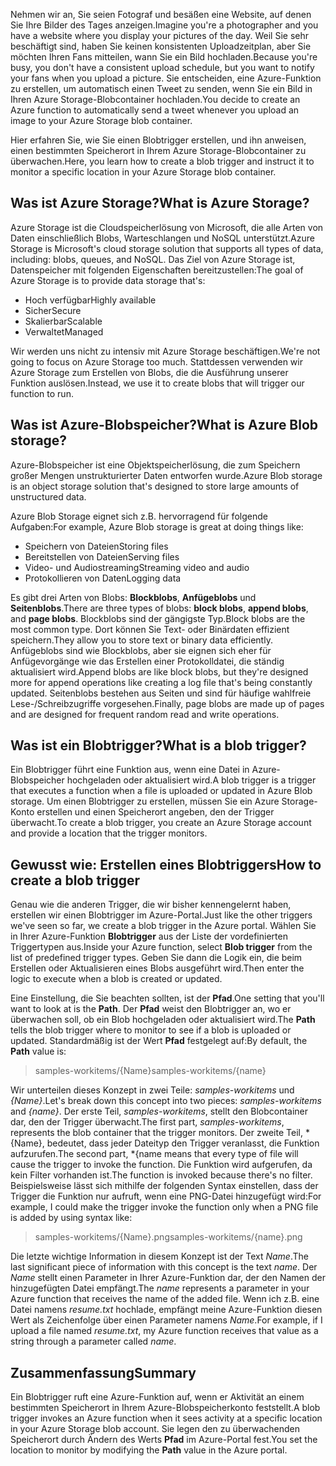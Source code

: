 <span data-ttu-id="fd76c-101">Nehmen wir an, Sie seien Fotograf und besäßen eine Website, auf denen Sie Ihre Bilder des Tages anzeigen.</span><span class="sxs-lookup"><span data-stu-id="fd76c-101">Imagine you're a photographer and you have a website where you display your pictures of the day.</span></span> <span data-ttu-id="fd76c-102">Weil Sie sehr beschäftigt sind, haben Sie keinen konsistenten Uploadzeitplan, aber Sie möchten Ihren Fans mitteilen, wann Sie ein Bild hochladen.</span><span class="sxs-lookup"><span data-stu-id="fd76c-102">Because you're busy, you don't have a consistent upload schedule, but you want to notify your fans when you upload a picture.</span></span> <span data-ttu-id="fd76c-103">Sie entscheiden, eine Azure-Funktion zu erstellen, um automatisch einen Tweet zu senden, wenn Sie ein Bild in Ihren Azure Storage-Blobcontainer hochladen.</span><span class="sxs-lookup"><span data-stu-id="fd76c-103">You decide to create an Azure function to automatically send a tweet whenever you upload an image to your Azure Storage blob container.</span></span>

<span data-ttu-id="fd76c-104">Hier erfahren Sie, wie Sie einen Blobtrigger erstellen, und ihn anweisen, einen bestimmten Speicherort in Ihrem Azure Storage-Blobcontainer zu überwachen.</span><span class="sxs-lookup"><span data-stu-id="fd76c-104">Here, you learn how to create a blob trigger and instruct it to monitor a specific location in your Azure Storage blob container.</span></span>

## <a name="what-is-azure-storage"></a><span data-ttu-id="fd76c-105">Was ist Azure Storage?</span><span class="sxs-lookup"><span data-stu-id="fd76c-105">What is Azure Storage?</span></span>

<span data-ttu-id="fd76c-106">Azure Storage ist die Cloudspeicherlösung von Microsoft, die alle Arten von Daten einschließlich Blobs, Warteschlangen und NoSQL unterstützt.</span><span class="sxs-lookup"><span data-stu-id="fd76c-106">Azure Storage is Microsoft's cloud storage solution that supports all types of data, including: blobs, queues, and NoSQL.</span></span> <span data-ttu-id="fd76c-107">Das Ziel von Azure Storage ist, Datenspeicher mit folgenden Eigenschaften bereitzustellen:</span><span class="sxs-lookup"><span data-stu-id="fd76c-107">The goal of Azure Storage is to provide data storage that's:</span></span>

- <span data-ttu-id="fd76c-108">Hoch verfügbar</span><span class="sxs-lookup"><span data-stu-id="fd76c-108">Highly available</span></span>
- <span data-ttu-id="fd76c-109">Sicher</span><span class="sxs-lookup"><span data-stu-id="fd76c-109">Secure</span></span>
- <span data-ttu-id="fd76c-110">Skalierbar</span><span class="sxs-lookup"><span data-stu-id="fd76c-110">Scalable</span></span>
- <span data-ttu-id="fd76c-111">Verwaltet</span><span class="sxs-lookup"><span data-stu-id="fd76c-111">Managed</span></span>

<span data-ttu-id="fd76c-112">Wir werden uns nicht zu intensiv mit Azure Storage beschäftigen.</span><span class="sxs-lookup"><span data-stu-id="fd76c-112">We're not going to focus on Azure Storage too much.</span></span> <span data-ttu-id="fd76c-113">Stattdessen verwenden wir Azure Storage zum Erstellen von Blobs, die die Ausführung unserer Funktion auslösen.</span><span class="sxs-lookup"><span data-stu-id="fd76c-113">Instead, we use it to create blobs that will trigger our function to run.</span></span>

## <a name="what-is-azure-blob-storage"></a><span data-ttu-id="fd76c-114">Was ist Azure-Blobspeicher?</span><span class="sxs-lookup"><span data-stu-id="fd76c-114">What is Azure Blob storage?</span></span>

<span data-ttu-id="fd76c-115">Azure-Blobspeicher ist eine Objektspeicherlösung, die zum Speichern großer Mengen unstrukturierter Daten entworfen wurde.</span><span class="sxs-lookup"><span data-stu-id="fd76c-115">Azure Blob storage is an object storage solution that's designed to store large amounts of unstructured data.</span></span> 

<span data-ttu-id="fd76c-116">Azure Blob Storage eignet sich z.B. hervorragend für folgende Aufgaben:</span><span class="sxs-lookup"><span data-stu-id="fd76c-116">For example, Azure Blob storage is great at doing things like:</span></span>

- <span data-ttu-id="fd76c-117">Speichern von Dateien</span><span class="sxs-lookup"><span data-stu-id="fd76c-117">Storing files</span></span>
- <span data-ttu-id="fd76c-118">Bereitstellen von Dateien</span><span class="sxs-lookup"><span data-stu-id="fd76c-118">Serving files</span></span>
- <span data-ttu-id="fd76c-119">Video- und Audiostreaming</span><span class="sxs-lookup"><span data-stu-id="fd76c-119">Streaming video and audio</span></span>
- <span data-ttu-id="fd76c-120">Protokollieren von Daten</span><span class="sxs-lookup"><span data-stu-id="fd76c-120">Logging data</span></span>

<span data-ttu-id="fd76c-121">Es gibt drei Arten von Blobs: **Blockblobs**, **Anfügeblobs** und **Seitenblobs**.</span><span class="sxs-lookup"><span data-stu-id="fd76c-121">There are three types of blobs: **block blobs**, **append blobs**, and **page blobs**.</span></span> <span data-ttu-id="fd76c-122">Blockblobs sind der gängigste Typ.</span><span class="sxs-lookup"><span data-stu-id="fd76c-122">Block blobs are the most common type.</span></span> <span data-ttu-id="fd76c-123">Dort können Sie Text- oder Binärdaten effizient speichern.</span><span class="sxs-lookup"><span data-stu-id="fd76c-123">They allow you to store text or binary data efficiently.</span></span> <span data-ttu-id="fd76c-124">Anfügeblobs sind wie Blockblobs, aber sie eignen sich eher für Anfügevorgänge wie das Erstellen einer Protokolldatei, die ständig aktualisiert wird.</span><span class="sxs-lookup"><span data-stu-id="fd76c-124">Append blobs are like block blobs, but they're designed more for append operations like creating a log file that's being constantly updated.</span></span> <span data-ttu-id="fd76c-125">Seitenblobs bestehen aus Seiten und sind für häufige wahlfreie Lese-/Schreibzugriffe vorgesehen.</span><span class="sxs-lookup"><span data-stu-id="fd76c-125">Finally, page blobs are made up of pages and are designed for frequent random read and write operations.</span></span>

## <a name="what-is-a-blob-trigger"></a><span data-ttu-id="fd76c-126">Was ist ein Blobtrigger?</span><span class="sxs-lookup"><span data-stu-id="fd76c-126">What is a blob trigger?</span></span>

<span data-ttu-id="fd76c-127">Ein Blobtrigger führt eine Funktion aus, wenn eine Datei in Azure-Blobspeicher hochgeladen oder aktualisiert wird.</span><span class="sxs-lookup"><span data-stu-id="fd76c-127">A blob trigger is a trigger that executes a function when a file is uploaded or updated in Azure Blob storage.</span></span> <span data-ttu-id="fd76c-128">Um einen Blobtrigger zu erstellen, müssen Sie ein Azure Storage-Konto erstellen und einen Speicherort angeben, den der Trigger überwacht.</span><span class="sxs-lookup"><span data-stu-id="fd76c-128">To create a blob trigger, you create an Azure Storage account and provide a location that the trigger monitors.</span></span>

## <a name="how-to-create-a-blob-trigger"></a><span data-ttu-id="fd76c-129">Gewusst wie: Erstellen eines Blobtriggers</span><span class="sxs-lookup"><span data-stu-id="fd76c-129">How to create a blob trigger</span></span>

<span data-ttu-id="fd76c-130">Genau wie die anderen Trigger, die wir bisher kennengelernt haben, erstellen wir einen Blobtrigger im Azure-Portal.</span><span class="sxs-lookup"><span data-stu-id="fd76c-130">Just like the other triggers we've seen so far, we create a blob trigger in the Azure portal.</span></span> <span data-ttu-id="fd76c-131">Wählen Sie in Ihrer Azure-Funktion **Blobtrigger** aus der Liste der vordefinierten Triggertypen aus.</span><span class="sxs-lookup"><span data-stu-id="fd76c-131">Inside your Azure function, select **Blob trigger** from the list of predefined trigger types.</span></span> <span data-ttu-id="fd76c-132">Geben Sie dann die Logik ein, die beim Erstellen oder Aktualisieren eines Blobs ausgeführt wird.</span><span class="sxs-lookup"><span data-stu-id="fd76c-132">Then enter the logic to execute when a blob is created or updated.</span></span>

<span data-ttu-id="fd76c-133">Eine Einstellung, die Sie beachten sollten, ist der **Pfad**.</span><span class="sxs-lookup"><span data-stu-id="fd76c-133">One setting that you'll want to look at is the **Path**.</span></span> <span data-ttu-id="fd76c-134">Der **Pfad** weist den Blobtrigger an, wo er überwachen soll, ob ein Blob hochgeladen oder aktualisiert wird.</span><span class="sxs-lookup"><span data-stu-id="fd76c-134">The **Path** tells the blob trigger where to monitor to see if a blob is uploaded or updated.</span></span> <span data-ttu-id="fd76c-135">Standardmäßig ist der Wert **Pfad** festgelegt auf:</span><span class="sxs-lookup"><span data-stu-id="fd76c-135">By default, the **Path** value is:</span></span> 

> <span data-ttu-id="fd76c-136">samples-workitems/{Name}</span><span class="sxs-lookup"><span data-stu-id="fd76c-136">samples-workitems/{name}</span></span>

<span data-ttu-id="fd76c-137">Wir unterteilen dieses Konzept in zwei Teile: *samples-workitems* und *{Name}*.</span><span class="sxs-lookup"><span data-stu-id="fd76c-137">Let's break down this concept into two pieces: *samples-workitems* and *{name}*.</span></span> <span data-ttu-id="fd76c-138">Der erste Teil, *samples-workitems*, stellt den Blobcontainer dar, den der Trigger überwacht.</span><span class="sxs-lookup"><span data-stu-id="fd76c-138">The first part, *samples-workitems*, represents the blob container that the trigger monitors.</span></span> <span data-ttu-id="fd76c-139">Der zweite Teil, \*{Name}, bedeutet, dass jeder Dateityp den Trigger veranlasst, die Funktion aufzurufen.</span><span class="sxs-lookup"><span data-stu-id="fd76c-139">The second part, \*{name means that every type of file will cause the trigger to invoke the function.</span></span> <span data-ttu-id="fd76c-140">Die Funktion wird aufgerufen, da kein Filter vorhanden ist.</span><span class="sxs-lookup"><span data-stu-id="fd76c-140">The function is invoked because there's no filter.</span></span> <span data-ttu-id="fd76c-141">Beispielsweise lässt sich mithilfe der folgenden Syntax einstellen, dass der Trigger die Funktion nur aufruft, wenn eine PNG-Datei hinzugefügt wird:</span><span class="sxs-lookup"><span data-stu-id="fd76c-141">For example, I could make the trigger invoke the function only when a PNG file is added by using syntax like:</span></span>

> <span data-ttu-id="fd76c-142">samples-workitems/{Name}.png</span><span class="sxs-lookup"><span data-stu-id="fd76c-142">samples-workitems/{name}.png</span></span>

<span data-ttu-id="fd76c-143">Die letzte wichtige Information in diesem Konzept ist der Text *Name*.</span><span class="sxs-lookup"><span data-stu-id="fd76c-143">The last significant piece of information with this concept is the text *name*.</span></span> <span data-ttu-id="fd76c-144">Der *Name* stellt einen Parameter in Ihrer Azure-Funktion dar, der den Namen der hinzugefügten Datei empfängt.</span><span class="sxs-lookup"><span data-stu-id="fd76c-144">The *name* represents a parameter in your Azure function that receives the name of the added file.</span></span> <span data-ttu-id="fd76c-145">Wenn ich z.B. eine Datei namens *resume.txt* hochlade, empfängt meine Azure-Funktion diesen Wert als Zeichenfolge über einen Parameter namens *Name*.</span><span class="sxs-lookup"><span data-stu-id="fd76c-145">For example, if I upload a file named *resume.txt*, my Azure function receives that value as a string through a parameter called *name*.</span></span>

## <a name="summary"></a><span data-ttu-id="fd76c-146">Zusammenfassung</span><span class="sxs-lookup"><span data-stu-id="fd76c-146">Summary</span></span>

<span data-ttu-id="fd76c-147">Ein Blobtrigger ruft eine Azure-Funktion auf, wenn er Aktivität an einem bestimmten Speicherort in Ihrem Azure-Blobspeicherkonto feststellt.</span><span class="sxs-lookup"><span data-stu-id="fd76c-147">A blob trigger invokes an Azure function when it sees activity at a specific location in your Azure Storage blob account.</span></span> <span data-ttu-id="fd76c-148">Sie legen den zu überwachenden Speicherort durch Ändern des Werts **Pfad** im Azure-Portal fest.</span><span class="sxs-lookup"><span data-stu-id="fd76c-148">You set the location to monitor by modifying the **Path** value in the Azure portal.</span></span>
